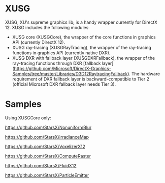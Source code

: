 # XUSG
XUSG, XU's supreme graphics lib, is a handy wrapper currently for DirectX 12. XUSG includes the following modules:

* XUSG core (XUSGCore), the wrapper of the core functions in graphics API (currently DirectX 12).
* XUSG ray-tracing (XUSGRayTracing), the wrapper of the ray-tracing functions in graphics API (currently native DXR).
* XUSG DXR with fallback layer (XUSGDXRFallback), the wrapper of the ray-tracing functions through DXR [fallback layer] (https://github.com/Microsoft/DirectX-Graphics-Samples/tree/master/Libraries/D3D12RaytracingFallback). The hardware requirement of DXR fallback layer is backward-compatible to Tier 2 (official Microsoft DXR fallback layer needs Tier 3).

# Samples

Using XUSGCore only:

https://github.com/StarsX/NonuniformBlur

https://github.com/StarsX/IrradianceMap

https://github.com/StarsX/VoxelizerX12

https://github.com/StarsX/ComputeRaster

https://github.com/StarsX/FluidX12

https://github.com/StarsX/ParticleEmitter
